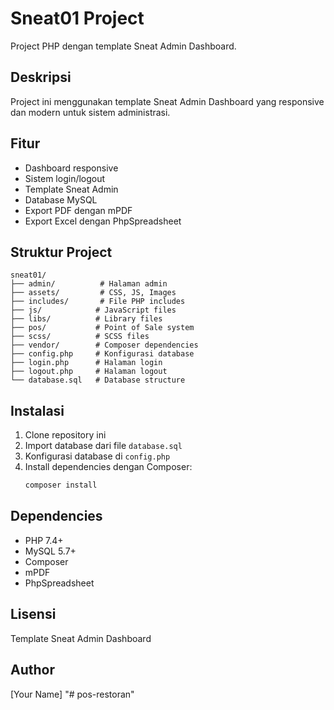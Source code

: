 # Sneat01 Project

Project PHP dengan template Sneat Admin Dashboard.

## Deskripsi

Project ini menggunakan template Sneat Admin Dashboard yang responsive dan modern untuk sistem administrasi.

## Fitur

- Dashboard responsive
- Sistem login/logout
- Template Sneat Admin
- Database MySQL
- Export PDF dengan mPDF
- Export Excel dengan PhpSpreadsheet

## Struktur Project

```
sneat01/
├── admin/          # Halaman admin
├── assets/         # CSS, JS, Images
├── includes/       # File PHP includes
├── js/            # JavaScript files
├── libs/          # Library files
├── pos/           # Point of Sale system
├── scss/          # SCSS files
├── vendor/        # Composer dependencies
├── config.php     # Konfigurasi database
├── login.php      # Halaman login
├── logout.php     # Halaman logout
└── database.sql   # Database structure
```

## Instalasi

1. Clone repository ini
2. Import database dari file `database.sql`
3. Konfigurasi database di `config.php`
4. Install dependencies dengan Composer:
   ```bash
   composer install
   ```

## Dependencies

- PHP 7.4+
- MySQL 5.7+
- Composer
- mPDF
- PhpSpreadsheet

## Lisensi

Template Sneat Admin Dashboard

## Author

[Your Name] "# pos-restoran" 
